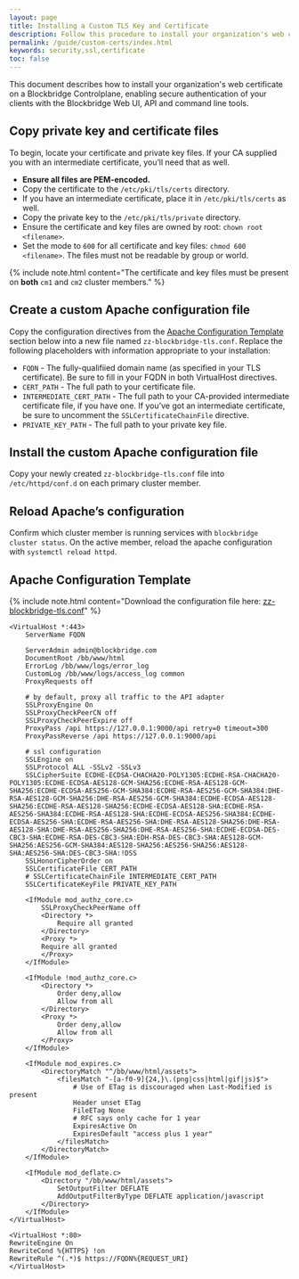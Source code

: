 ```yaml
---
layout: page
title: Installing a Custom TLS Key and Certificate
description: Follow this procedure to install your organization's web certificate in the Blockbridge Controlplane.
permalink: /guide/custom-certs/index.html
keywords: security,ssl,certificate
toc: false
---
```


This document describes how to install your organization's web certificate on a
Blockbridge Controlplane, enabling secure authentication of your clients
with the Blockbridge Web UI, API and command line tools.

Copy private key and certificate files
--------------------------------------

To begin, locate your certificate and private key files. If your CA supplied you
with an intermediate certificate, you’ll need that as well.

* **Ensure all files are PEM-encoded.**
* Copy the certificate to the `/etc/pki/tls/certs` directory.
* If you have an intermediate certificate, place it in `/etc/pki/tls/certs` as well.
* Copy the private key to the `/etc/pki/tls/private` directory.
* Ensure the certificate and key files are owned by root: `chown root <filename>`.
* Set the mode to `600` for all certificate and key files: `chmod 600 <filename>`.  The files must not be readable by group or world.

{% include note.html content="The certificate and key files must be present
on **both** `cm1` and `cm2` cluster members." %}

Create a custom Apache configuration file
-----------------------------------------

Copy the configuration directives from the [Apache Configuration
Template](#apache-configuration-template) section below into a new file named
`zz-blockbridge-tls.conf`. Replace the following placeholders with information
appropriate to your installation:

* `FQDN` - The fully-qualifiied domain name (as specified in your TLS
  certificate). Be sure to fill in your FQDN in both VirtualHost directives.
* `CERT_PATH` - The full path to your certificate file.
* `INTERMEDIATE_CERT_PATH` - The full path to your CA-provided intermediate
  certificate file, if you have one. If you’ve got an intermediate certificate,
  be sure to uncomment the `SSLCertificateChainFile` directive.
* `PRIVATE_KEY_PATH` - The full path to your private key file.

Install the custom Apache configuration file
--------------------------------------------

Copy your newly created `zz-blockbridge-tls.conf` file into
`/etc/httpd/conf.d` on each primary cluster member.

Reload Apache’s configuration
-----------------------------

Confirm which cluster member is running services with `blockbridge cluster
status`. On the active member, reload the apache configuration with `systemctl
reload httpd`.


Apache Configuration Template
-----------------------------

{% include note.html
content="Download the configuration file here: [zz-blockbridge-tls.conf](./zz-blockbridge-tls.conf)" %}

```
<VirtualHost *:443>
    ServerName FQDN

    ServerAdmin admin@blockbridge.com
    DocumentRoot /bb/www/html
    ErrorLog /bb/www/logs/error_log
    CustomLog /bb/www/logs/access_log common
    ProxyRequests off

    # by default, proxy all traffic to the API adapter
    SSLProxyEngine On
    SSLProxyCheckPeerCN off
    SSLProxyCheckPeerExpire off
    ProxyPass /api https://127.0.0.1:9000/api retry=0 timeout=300
    ProxyPassReverse /api https://127.0.0.1:9000/api

    # ssl configuration
    SSLEngine on
    SSLProtocol ALL -SSLv2 -SSLv3
    SSLCipherSuite ECDHE-ECDSA-CHACHA20-POLY1305:ECDHE-RSA-CHACHA20-POLY1305:ECDHE-ECDSA-AES128-GCM-SHA256:ECDHE-RSA-AES128-GCM-SHA256:ECDHE-ECDSA-AES256-GCM-SHA384:ECDHE-RSA-AES256-GCM-SHA384:DHE-RSA-AES128-GCM-SHA256:DHE-RSA-AES256-GCM-SHA384:ECDHE-ECDSA-AES128-SHA256:ECDHE-RSA-AES128-SHA256:ECDHE-ECDSA-AES128-SHA:ECDHE-RSA-AES256-SHA384:ECDHE-RSA-AES128-SHA:ECDHE-ECDSA-AES256-SHA384:ECDHE-ECDSA-AES256-SHA:ECDHE-RSA-AES256-SHA:DHE-RSA-AES128-SHA256:DHE-RSA-AES128-SHA:DHE-RSA-AES256-SHA256:DHE-RSA-AES256-SHA:ECDHE-ECDSA-DES-CBC3-SHA:ECDHE-RSA-DES-CBC3-SHA:EDH-RSA-DES-CBC3-SHA:AES128-GCM-SHA256:AES256-GCM-SHA384:AES128-SHA256:AES256-SHA256:AES128-SHA:AES256-SHA:DES-CBC3-SHA:!DSS
    SSLHonorCipherOrder on
    SSLCertificateFile CERT_PATH
    # SSLCertificateChainFile INTERMEDIATE_CERT_PATH
    SSLCertificateKeyFile PRIVATE_KEY_PATH

    <IfModule mod_authz_core.c>
        SSLProxyCheckPeerName off
        <Directory *>
            Require all granted
        </Directory>
        <Proxy *>
        Require all granted
        </Proxy>
    </IfModule>

    <IfModule !mod_authz_core.c>
        <Directory *>
            Order deny,allow
            Allow from all
        </Directory>
        <Proxy *>
            Order deny,allow
            Allow from all
        </Proxy>
    </IfModule>

    <IfModule mod_expires.c>
        <DirectoryMatch "^/bb/www/html/assets">
            <filesMatch "-[a-f0-9]{24,}\.(png|css|html|gif|js)$">
                # Use of ETag is discouraged when Last-Modified is present
                Header unset ETag
                FileETag None
                # RFC says only cache for 1 year
                ExpiresActive On
                ExpiresDefault "access plus 1 year"
            </filesMatch>
        </DirectoryMatch>
    </IfModule>

    <IfModule mod_deflate.c>
        <Directory "/bb/www/html/assets">
            SetOutputFilter DEFLATE
            AddOutputFilterByType DEFLATE application/javascript
        </Directory>
    </IfModule>
</VirtualHost>

<VirtualHost *:80>
RewriteEngine On
RewriteCond %{HTTPS} !on
RewriteRule ^(.*)$ https://FQDN%{REQUEST_URI}
</VirtualHost>
```
